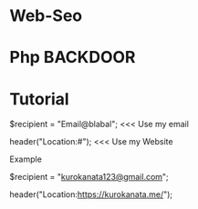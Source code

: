 # Web-Seo

# Php BACKDOOR

# Tutorial
$recipient = "Email@blabal"; <<< Use my email

header("Location:#"); <<< Use my Website

Example

$recipient = "kurokanata123@gmail.com";

header("Location:https://kurokanata.me/");
